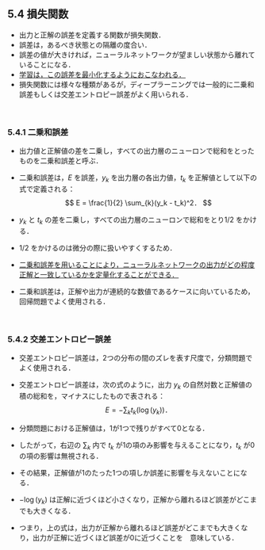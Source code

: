 [](2019/05/16)

## 5.4 損失関数
- 出力と正解の誤差を定義する関数が損失関数．
- 誤差は，あるべき状態との隔離の度合い．
- 誤差の値が大きければ，ニューラルネットワークが望ましい状態から離れていることになる．
- <u>学習は，この誤差を最小化するようにおこなわれる．</u>
- 損失関数には様々な種類があるが，ディープラーニングでは一般的に二乗和誤差もしくは交差エントロピー誤差がよく用いられる．

<br>

### 5.4.1 二乗和誤差
- 出力値と正解値の差を二乗し，すべての出力層のニューロンで総和をとったものを二乗和誤差と呼ぶ．
- 二乗和誤差は，$E$ を誤差，$y_k$ を出力層の各出力値，$t_k$ を正解値として以下の式で定義される：
$$
E = \frac{1}{2} \sum_{k}(y_k - t_k)^2．
$$

- $y_k$ と $t_k$ の差を二乗し，すべての出力層のニューロンで総和をとり$1/2$ をかける．
- $1/2$ をかけるのは微分の際に扱いやすくするため．
- <u>二乗和誤差を用いることにより，ニューラルネットワークの出力がどの程度正解と一致しているかを定量化することができる．</u>
- 二乗和誤差は，正解や出力が連続的な数値であるケースに向いているため，回帰問題でよく使用される．

<br>

### 5.4.2 交差エントロピー誤差
- 交差エントロピー誤差は，2つの分布の間のズレを表す尺度で，分類問題でよく使用される．
- 交差エントロピー誤差は，次の式のように，出力 $y_k$ の自然対数と正解値の積の総和を，マイナスにしたもので表される：
$$
E = - \sum_{k} t_k (\log( y_k ))．
$$

- 分類問題における正解値は，1が1つで残りがすべて0となる．
- したがって，右辺の $\sum_{k}$ 内で $t_k$ が1の項のみ影響を与えることになり，$t_k$ が0の項の影響は無視される．
- その結果，正解値が1のたった1つの項しか誤差に影響を与えないことになる．
- $-\log(y_k)$ は正解に近づくほど小さくなり，正解から離れるほど誤差がどこまでも大きくなる．
- つまり，上の式は，出力が正解から離れるほど誤差がどこまでも大きくなり，出力が正解に近づくほど誤差が0に近づくことを　意味している．